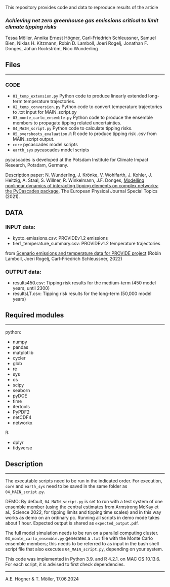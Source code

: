 This repository provides code and data to reproduce results of the article
### *Achieving net zero greenhouse gas emissions critical to limit climate tipping risks*

Tessa Möller, Annika Ernest Högner, Carl-Friedrich Schleussner, Samuel Bien, Niklas H. Kitzmann, Robin D. Lamboll, Joeri Rogelj, Jonathan F. Donges, Johan Rockström, Nico Wunderling

## Files
_______________

### CODE
*  `01_temp_extension.py`			    Python code to produce linearly extended long-term temperature trajectories.
*  `02_temp_conversion.py`		    Python code to convert temperature trajectories to .txt input for MAIN_script.py
*  `03_monte_carlo_ensemble.py`  	Python code to produce the ensemble members to propagate tipping related uncertainties.
*  `04_MAIN_script.py`			      Python code to calculate tipping risks.
*  `05_overshoots_evaluation.R`		R code to produce tipping risk .csv from MAIN_script output.
*  `core`                         pycascades model scripts
*  `earth_sys`                    pycascades model scripts

pycascades is developed at the Potsdam Institute for Climate Impact Research, Potsdam, Germany.

Description paper: N. Wunderling, J. Krönke, V. Wohlfarth, J. Kohler, J. Heitzig, A. Staal, S. Willner, R. Winkelmann, J.F. Donges, [Modelling nonlinear dynamics of interacting tipping elements on complex networks: the PyCascades package](https://link.springer.com/article/10.1140/epjs/s11734-021-00155-4), The European Physical Journal Special Topics (2021).


## DATA
### INPUT data:
*  kyoto_emissions.csv:				    PROVIDEv1.2 emissions
*  tier1_temperature_summary.csv:	PROVIDEv1.2 temperature trajectories

from [Scenario emissions and temperature data for PROVIDE project](https://zenodo.org/record/7194542) (Robin Lamboll, Joeri Rogelj, Carl-Friedrich Schleussner, 2022)

### OUTPUT data:
*  results450.csv:				Tipping risk results for the medium-term (450 model years, until 2300)
*  resultsLT.csv:				Tipping risk results for the long-term (50,000 model years)


## Required modules
_______________

python:
* numpy
* pandas
* matplotlib
* cycler
* glob
* re
* sys
* os
* scipy
* seaborn
* pyDOE
* time
* itertools
* PyPDF2
* netCDF4
* networkx

R:
* dplyr
* tidyverse


## Description
_______________

The executable scripts need to be run in the indicated order. For execution, `core` and `earth_sys` need to be saved in the same folder as `04_MAIN_script.py`.

DEMO: By default, `04_MAIN_script.py` is set to run with a test system of one ensemble member (using the central estimates from Armstrong McKay et al., Science 2022, for tipping limits and tipping time scales) and in this way works as demo on an ordinary pc. Running all scripts in demo mode takes about 1 hour. Expected output is shared as `expected_output.pdf`. 

The full model simulation needs to be run on a parallel computing cluster. `03_monte_carlo_ensemble.py` generates a `.txt` file with the Monte Carlo ensemble members; this needs to be referred to as input in the bash shell script file that also executes `04_MAIN_script.py`, depending on your system.

This code was implemented in Python 3.9. and R 4.2.1. on MAC OS 10.13.6. For each script, it is advised to first check dependencies.

_________________________
A.E. Högner & T. Möller, 17.06.2024
